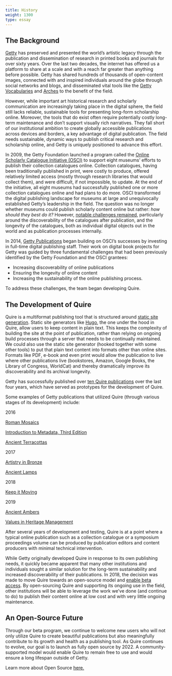 ```yaml
---
title: History
weight: 1300
type: essay
---
```


## The Background

[Getty](https://www.getty.edu/) has preserved and presented the world’s artistic legacy through the publication and dissemination of research in printed books and journals for over sixty years. Over the last two decades, the internet has offered us a platform to share at a scale and with a reach far greater than anything before possible. Getty has shared hundreds of thousands of open-content images, connected with and inspired individuals around the globe through social networks and blogs, and disseminated vital tools like the [Getty Vocabularies](https://www.getty.edu/research/tools/vocabularies/) and [Arches](https://www.archesproject.org/) to the benefit of the field.

However, while important art historical research and scholarly communication are increasingly taking place in the digital sphere, the field still lacks reliable, sustainable tools for presenting long-form scholarship online. Moreover, the tools that do exist often require potentially costly long-term maintenance and don’t support visually rich narratives. They fall short of our institutional ambition to create globally accessible publications across devices and borders, a key advantage of digital publication. The field needs sustainable, dynamic ways to publish critical research and scholarship online, and Getty is uniquely positioned to advance this effort.

In 2009, the Getty Foundation launched a program called the [Online Scholarly Catalogue Initiative (OSCI)](http://www.oscitoolkit.org/) to support eight museums’ efforts to publish their collection catalogues online.  Collection catalogues, having been traditionally published in print, were costly to produce, offered relatively limited access (mostly through research libraries that would collect them), and were difficult, if not impossible, to update. At the end of the initiative, all eight museums had successfully published one or more collection catalogues online and had plans to do more. OSCI transformed the digital publishing landscape for museums at large and unequivocally established Getty’s leadership in the field. The question was no longer whether museums could publish scholarly content online but rather: *how should they best do it?* However, [notable challenges remained](https://www.getty.edu/publications/osci-report/remaining-challenges/), particularly around the discoverability of the catalogues after publication, and the longevity of the catalogues, both as individual digital objects out in the world and as publication processes internally.

In 2014, [Getty Publications](https://www.getty.edu/publications) began building on OSCI’s successes by investing in full-time digital publishing staff. Their work on digital book projects for Getty was guided by three fundamental challenges that had been previously identified by the Getty Foundation and the OSCI grantees:

- Increasing discoverability of online publications
- Ensuring the longevity of online content
- Increasing the sustainability of the online publishing process.

To address these challenges, the team began developing Quire.

## The Development of Quire

Quire is a multiformat publishing tool that is structured around [static site generation](https://www.smashingmagazine.com/2015/11/modern-static-website-generators-next-big-thing/). Static site generators like [Hugo](https://gohugo.io/), the one under the hood in Quire, allow users to keep content in plain text. This keeps the complexity of building the site at the point of publication, rather than relying on ongoing build processes through a server that needs to be continually maintained. We could also use the static site generator (hooked together with some other tools) to put that plain text content into formats other than online sites. Formats like PDF, e-book and even print would allow the publication to live where other publications live (bookstores, Amazon, Google Books, the Library of Congress, WorldCat) and thereby dramatically improve its discoverability and its archival longevity.

Getty has successfully published over [ten Quire publications](https://www.getty.edu/publications/digital/digitalpubs.html) over the last four years, which have served as prototypes for the development of Quire.

Some examples of Getty publications that utilized Quire (through various stages of its development) include:

2016

[Roman Mosaics](https://www.getty.edu/publications/romanmosaics/)

[Introduction to Metadata, Third Edition](https://www.getty.edu/publications/intrometadata/)

[Ancient Terracottas](https://www.getty.edu/publications/terracottas/)

2017

[Artistry in Bronze](https://www.getty.edu/publications/artistryinbronze/index.html)

[Ancient Lamps](https://www.getty.edu/publications/ancientlamps/)

2018

[Keep it Moving](https://www.getty.edu/publications/keepitmoving/)

2019

[Ancient Ambers](https://www.getty.edu/publications/ambers/)

[Values in Heritage Management](https://www.getty.edu/publications/heritagemanagement/)

After several years of development and testing, Quire is at a point where a typical online publication such as a collection catalogue or a symposium proceedings volume can be produced by publication editors and content producers with minimal technical intervention.

While Getty originally developed Quire in response to its own publishing needs, it quickly became apparent that many other institutions and individuals sought a similar solution for the long-term sustainability and increased discoverability of their publications. In 2018, the decision was made to move Quire towards an open-source model and [enable beta access](https://docs.google.com/forms/d/e/1FAIpQLSckvPWWyyfZJko6JTqf3slcXCV8vcCgQjAzoW4MfHEt9hDuxQ/viewform). By open-sourcing Quire and supporting its ongoing use in the field, other institutions will be able to leverage the work we’ve done (and continue to do) to publish their content online at low cost and with very little ongoing maintenance.

## An Open-Source Future

Through our beta program, we continue to welcome new users who will not only utilize Quire to create beautiful publications but also meaningfully contribute to its growth and health as a publishing tool. As Quire continues to evolve, our goal is to launch as fully open source by 2022. A community-supported model would enable Quire to remain free to use and would ensure a long lifespan outside of Getty.

Learn more about Open Source [here.](https://quire/getty.edu/community/quire-community)
